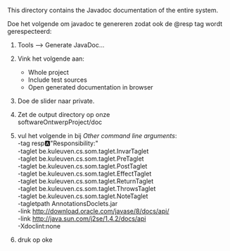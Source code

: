 This directory contains the Javadoc documentation of the entire system.

Doe het volgende om javadoc te genereren zodat ook de @resp tag wordt gerespecteerd:
1) Tools --> Generate JavaDoc...
2) Vink het volgende aan:  
    - Whole project
    - Include test sources 
    - Open generated documentation in browser
3) Doe de slider naar private.
4) Zet de output directory op onze  
softwareOntwerpProject/doc
5) vul het volgende in bij *Other command line arguments*:  
-tag resp:a:"Responsibility:"  
-taglet be.kuleuven.cs.som.taglet.InvarTaglet  
-taglet be.kuleuven.cs.som.taglet.PreTaglet  
-taglet be.kuleuven.cs.som.taglet.PostTaglet  
-taglet be.kuleuven.cs.som.taglet.EffectTaglet  
-taglet be.kuleuven.cs.som.taglet.ReturnTaglet  
-taglet be.kuleuven.cs.som.taglet.ThrowsTaglet  
-taglet be.kuleuven.cs.som.taglet.NoteTaglet  
-tagletpath AnnotationsDoclets.jar  
-link http://download.oracle.com/javase/8/docs/api/  
-link http://java.sun.com/j2se/1.4.2/docs/api  
-Xdoclint:none  

6) druk op oke